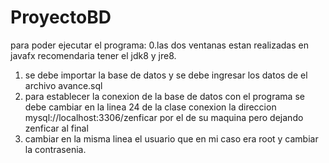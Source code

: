 # ProyectoBD

para poder ejecutar el programa:
0.las dos ventanas estan realizadas en javafx recomendaria tener el jdk8 y jre8.
1. se debe importar la base de datos y se debe ingresar los datos de el archivo avance.sql
2. para establecer la conexion de la base de datos con el programa se debe cambiar en la linea 24 de la clase
conexion la direccion mysql://localhost:3306/zenficar por el de su maquina pero dejando zenficar al final
3. cambiar en la misma linea el usuario que en mi caso era root y cambiar la contrasenia. 